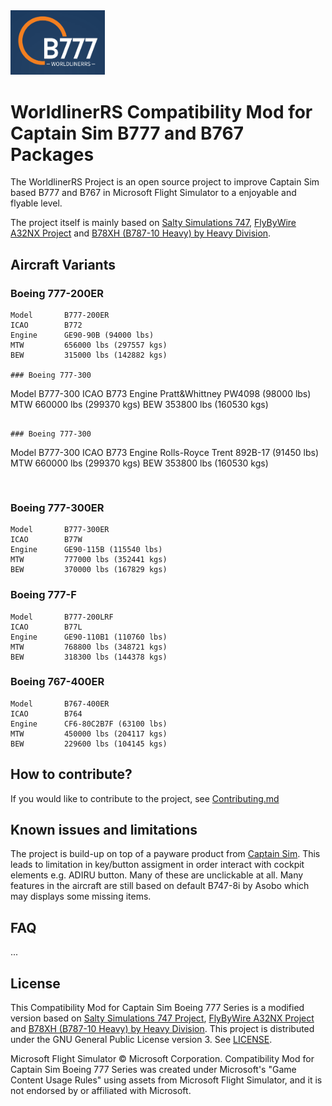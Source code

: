 <img src="./worldlinerrs/banner/logo/WorldlinerRS.png" width=30% height=30%>

# WorldlinerRS Compatibility Mod for Captain Sim B777 and B767 Packages

The WorldlinerRS Project is an open source project to improve Captain Sim based B777 and B767 in Microsoft Flight Simulator to a enjoyable and flyable level.

The project itself is mainly based on [Salty Simulations 747](https://github.com/saltysimulations/salty-747), [FlyByWire A32NX Project](https://github.com/flybywiresim/a32nx) and [B78XH (B787-10 Heavy) by Heavy Division](https://github.com/Heavy-Division/B78XH).

## Aircraft Variants

### Boeing 777-200ER

 ```
 Model       B777-200ER
 ICAO        B772
 Engine      GE90-90B (94000 lbs)
 MTW         656000 lbs (297557 kgs)
 BEW         315000 lbs (142882 kgs)

### Boeing 777-300

 ```
 Model       B777-300
 ICAO        B773
 Engine      Pratt&Whittney PW4098 (98000 lbs)
 MTW         660000 lbs (299370 kgs)
 BEW         353800 lbs (160530 kgs)
 ```

### Boeing 777-300

 ```
 Model       B777-300
 ICAO        B773
 Engine      Rolls-Royce Trent 892B-17 (91450 lbs)
 MTW         660000 lbs (299370 kgs)
 BEW         353800 lbs (160530 kgs)
 ```


 ```
### Boeing 777-300ER

 ```
 Model       B777-300ER
 ICAO        B77W
 Engine      GE90-115B (115540 lbs)
 MTW         777000 lbs (352441 kgs)
 BEW         370000 lbs (167829 kgs)
 ```
### Boeing 777-F

 ```
 Model       B777-200LRF
 ICAO        B77L
 Engine      GE90-110B1 (110760 lbs)
 MTW         768800 lbs (348721 kgs)
 BEW         318300 lbs (144378 kgs)
 ```

 ### Boeing 767-400ER

 ```
 Model       B767-400ER
 ICAO        B764
 Engine      CF6-80C2B7F (63100 lbs)
 MTW         450000 lbs (204117 kgs)
 BEW         229600 lbs (104145 kgs)
 ```

## How to contribute?
If you would like to contribute to the project, see [Contributing.md](./Contributing.md)

## Known issues and limitations

The project is build-up on top of a payware product from [Captain Sim](https://captainsim.net/). This leads to limitation in key/button assigment in order interact with cockpit elements e.g. ADIRU button. Many of these are unclickable at all. Many features in the aircraft are still based on default B747-8i by Asobo which may displays some missing items.  

## FAQ

...

## License

This Compatibility Mod for Captain Sim Boeing 777 Series is a modified version based on [Salty Simulations 747 Project](https://github.com/saltysimulations/salty-747), [FlyByWire A32NX Project](https://github.com/flybywiresim/a32nx) and [B78XH (B787-10 Heavy) by Heavy Division](https://github.com/Heavy-Division/B78XH). This project is distributed under the GNU General Public License version 3. See [LICENSE](./LICENSE).

Microsoft Flight Simulator © Microsoft Corporation. Compatibility Mod for Captain Sim Boeing 777 Series was created under Microsoft's "Game Content Usage Rules" using assets from Microsoft Flight Simulator, and it is not endorsed by or affiliated with Microsoft.